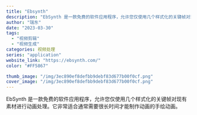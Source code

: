 ```yaml
---
title: "Ebsynth"
description: "EbSynth 是一款免费的软件应用程序，允许您仅使用几个样式化的关键帧对现有素材进行动画处理。它非常适合通常需要很长时"
author: "瑞东"
date: "2023-03-30"
tags:
  - "视频剪辑"
  - "视频生成"
categories: 视频处理
series: "application"
website_link: "https://ebsynth.com/"
color: "#FF5867"

thumb_image: "/img/3ec890ef8defbb9debf83d677b00f0cf.png"
cover_image: "/img/3ec890ef8defbb9debf83d677b00f0cf.png"
---
```


EbSynth 是一款免费的软件应用程序，允许您仅使用几个样式化的关键帧对现有素材进行动画处理。它非常适合通常需要很长时间才能制作动画的手绘动画。